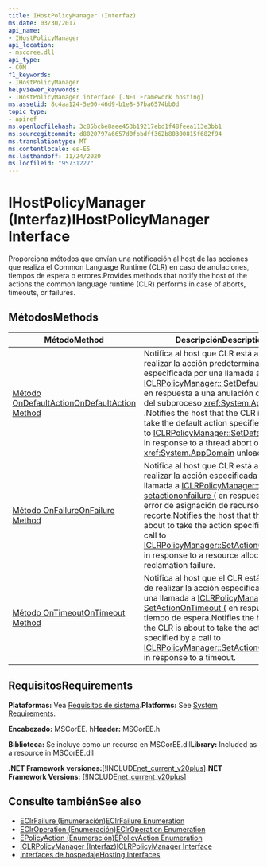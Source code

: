 ```yaml
---
title: IHostPolicyManager (Interfaz)
ms.date: 03/30/2017
api_name:
- IHostPolicyManager
api_location:
- mscoree.dll
api_type:
- COM
f1_keywords:
- IHostPolicyManager
helpviewer_keywords:
- IHostPolicyManager interface [.NET Framework hosting]
ms.assetid: 8c4aa124-5e00-46d9-b1e8-57ba6574bb0d
topic_type:
- apiref
ms.openlocfilehash: 3c85bcbe8aee453b19217ebd1f48feea113e3bb1
ms.sourcegitcommit: d8020797a6657d0fbbdff362b80300815f682f94
ms.translationtype: MT
ms.contentlocale: es-ES
ms.lasthandoff: 11/24/2020
ms.locfileid: "95731227"
---
```

# <a name="ihostpolicymanager-interface"></a><span data-ttu-id="bb986-102">IHostPolicyManager (Interfaz)</span><span class="sxs-lookup"><span data-stu-id="bb986-102">IHostPolicyManager Interface</span></span>

<span data-ttu-id="bb986-103">Proporciona métodos que envían una notificación al host de las acciones que realiza el Common Language Runtime (CLR) en caso de anulaciones, tiempos de espera o errores.</span><span class="sxs-lookup"><span data-stu-id="bb986-103">Provides methods that notify the host of the actions the common language runtime (CLR) performs in case of aborts, timeouts, or failures.</span></span>  
  
## <a name="methods"></a><span data-ttu-id="bb986-104">Métodos</span><span class="sxs-lookup"><span data-stu-id="bb986-104">Methods</span></span>  
  
|<span data-ttu-id="bb986-105">Método</span><span class="sxs-lookup"><span data-stu-id="bb986-105">Method</span></span>|<span data-ttu-id="bb986-106">Descripción</span><span class="sxs-lookup"><span data-stu-id="bb986-106">Description</span></span>|  
|------------|-----------------|  
|[<span data-ttu-id="bb986-107">Método OnDefaultAction</span><span class="sxs-lookup"><span data-stu-id="bb986-107">OnDefaultAction Method</span></span>](ihostpolicymanager-ondefaultaction-method.md)|<span data-ttu-id="bb986-108">Notifica al host que CLR está a punto de realizar la acción predeterminada especificada por una llamada a [ICLRPolicyManager:: SetDefaultAction (](iclrpolicymanager-setdefaultaction-method.md) en respuesta a una anulación o descarga del subproceso <xref:System.AppDomain> .</span><span class="sxs-lookup"><span data-stu-id="bb986-108">Notifies the host that the CLR is about to take the default action specified by a call to [ICLRPolicyManager::SetDefaultAction](iclrpolicymanager-setdefaultaction-method.md) in response to a thread abort or <xref:System.AppDomain> unload.</span></span>|  
|[<span data-ttu-id="bb986-109">Método OnFailure</span><span class="sxs-lookup"><span data-stu-id="bb986-109">OnFailure Method</span></span>](ihostpolicymanager-onfailure-method.md)|<span data-ttu-id="bb986-110">Notifica al host que CLR está a punto de realizar la acción especificada por una llamada a [ICLRPolicyManager:: setactiononfailure (](iclrpolicymanager-setactiononfailure-method.md) en respuesta a un error de asignación de recursos o de recorte.</span><span class="sxs-lookup"><span data-stu-id="bb986-110">Notifies the host that the CLR is about to take the action specified by a call to [ICLRPolicyManager::SetActionOnFailure](iclrpolicymanager-setactiononfailure-method.md) in response to a resource allocation or reclamation failure.</span></span>|  
|[<span data-ttu-id="bb986-111">Método OnTimeout</span><span class="sxs-lookup"><span data-stu-id="bb986-111">OnTimeout Method</span></span>](ihostpolicymanager-ontimeout-method.md)|<span data-ttu-id="bb986-112">Notifica al host que el CLR está a punto de realizar la acción especificada por una llamada a [ICLRPolicyManager:: SetActionOnTimeout (](iclrpolicymanager-setactionontimeout-method.md) en respuesta a un tiempo de espera.</span><span class="sxs-lookup"><span data-stu-id="bb986-112">Notifies the host that the CLR is about to take the action specified by a call to [ICLRPolicyManager::SetActionOnTimeout](iclrpolicymanager-setactionontimeout-method.md) in response to a timeout.</span></span>|  
  
## <a name="requirements"></a><span data-ttu-id="bb986-113">Requisitos</span><span class="sxs-lookup"><span data-stu-id="bb986-113">Requirements</span></span>  

 <span data-ttu-id="bb986-114">**Plataformas:** Vea [Requisitos de sistema](../../get-started/system-requirements.md).</span><span class="sxs-lookup"><span data-stu-id="bb986-114">**Platforms:** See [System Requirements](../../get-started/system-requirements.md).</span></span>  
  
 <span data-ttu-id="bb986-115">**Encabezado:** MSCorEE. h</span><span class="sxs-lookup"><span data-stu-id="bb986-115">**Header:** MSCorEE.h</span></span>  
  
 <span data-ttu-id="bb986-116">**Biblioteca:** Se incluye como un recurso en MSCorEE.dll</span><span class="sxs-lookup"><span data-stu-id="bb986-116">**Library:** Included as a resource in MSCorEE.dll</span></span>  
  
 <span data-ttu-id="bb986-117">**.NET Framework versiones:**[!INCLUDE[net_current_v20plus](../../../../includes/net-current-v20plus-md.md)]</span><span class="sxs-lookup"><span data-stu-id="bb986-117">**.NET Framework Versions:** [!INCLUDE[net_current_v20plus](../../../../includes/net-current-v20plus-md.md)]</span></span>  
  
## <a name="see-also"></a><span data-ttu-id="bb986-118">Consulte también</span><span class="sxs-lookup"><span data-stu-id="bb986-118">See also</span></span>

- [<span data-ttu-id="bb986-119">EClrFailure (Enumeración)</span><span class="sxs-lookup"><span data-stu-id="bb986-119">EClrFailure Enumeration</span></span>](eclrfailure-enumeration.md)
- [<span data-ttu-id="bb986-120">EClrOperation (Enumeración)</span><span class="sxs-lookup"><span data-stu-id="bb986-120">EClrOperation Enumeration</span></span>](eclroperation-enumeration.md)
- [<span data-ttu-id="bb986-121">EPolicyAction (Enumeración)</span><span class="sxs-lookup"><span data-stu-id="bb986-121">EPolicyAction Enumeration</span></span>](epolicyaction-enumeration.md)
- [<span data-ttu-id="bb986-122">ICLRPolicyManager (Interfaz)</span><span class="sxs-lookup"><span data-stu-id="bb986-122">ICLRPolicyManager Interface</span></span>](iclrpolicymanager-interface.md)
- [<span data-ttu-id="bb986-123">Interfaces de hospedaje</span><span class="sxs-lookup"><span data-stu-id="bb986-123">Hosting Interfaces</span></span>](hosting-interfaces.md)
